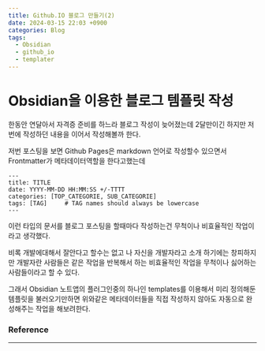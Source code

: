 ```yaml
---
title: Github.IO 블로그 만들기(2)
date: 2024-03-15 22:03 +0900
categories: Blog
tags:
  - Obsidian
  - github_io
  - templater
---
```

# Obsidian을 이용한 블로그 템플릿 작성

한동안 연달아서 자격증 준비를 하느라 블로그 작성이 늦어졌는데 2달만이긴 하지만 저번에 작성하던 내용을 이어서 작성해볼까 한다.

저번 포스팅을 보면 Github Pages은 markdown 언어로 작성할수 있으면서 Frontmatter가 메타데이터역할을 한다고했는데 

```
---
title: TITLE
date: YYYY-MM-DD HH:MM:SS +/-TTTT
categories: [TOP_CATEGORIE, SUB_CATEGORIE]
tags: [TAG]     # TAG names should always be lowercase
---
```

이런 타입의 문서를 블로그 포스팅을 할때마다 작성하는건 무척이나 비효율적인 작업이라고 생각했다.

비록 개발에대해서 잘안다고 할수는 없고 나 자신을 개발자라고 소개 하기에는 창피하지만 개발자란 사람들은 같은 작업을 반복해서 하는 비효율적인 작업을 무척이나 싫어하는 사람들이라고 할 수 있다.

그래서 Obsidian 노트앱의 플러그인중의 하나인 templates를 이용해서 미리 정의해둔 템플릿을 불러오기만하면 위와같은 메타데이터들을 직접 작성하지 않아도 자동으로 완성해주는 작업을 해보려한다.


### Reference
---
